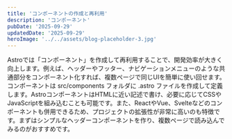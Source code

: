 ```yaml
---
title: 'コンポーネントの作成と再利用'
description: 'コンポーネント'
pubDate: '2025-09-29'
updatedDate: '2025-09-29'
heroImage: '../../assets/blog-placeholder-3.jpg'
---
```

Astroでは「コンポーネント」を作成して再利用することで、開発効率が大きく向上します。例えば、ヘッダーやフッター、ナビゲーションメニューのような共通部分をコンポーネント化すれば、複数ページで同じUIを簡単に使い回せます。コンポーネントは src/components フォルダに .astro ファイルを作成して定義します。AstroコンポーネントはHTMLに近い記述で書け、必要に応じてCSSやJavaScriptを組み込むことも可能です。また、ReactやVue、Svelteなどのコンポーネントも併用できるため、プロジェクトの拡張性が非常に高いのも特徴です。まずはシンプルなヘッダーコンポーネントを作り、複数ページで読み込んでみるのがおすすめです。